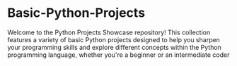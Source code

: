 # Basic-Python-Projects
Welcome to the Python Projects Showcase repository! This collection features a variety of basic Python projects designed to help you sharpen your programming skills and explore different concepts within the Python programming language, whether you're a beginner or an intermediate coder
